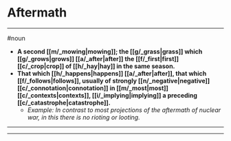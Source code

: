 # Aftermath
---
#noun
- **A second [[m/_mowing|mowing]]; the [[g/_grass|grass]] which [[g/_grows|grows]] [[a/_after|after]] the [[f/_first|first]] [[c/_crop|crop]] of [[h/_hay|hay]] in the same season.**
- **That which [[h/_happens|happens]] [[a/_after|after]], that which [[f/_follows|follows]], usually of strongly [[n/_negative|negative]] [[c/_connotation|connotation]] in [[m/_most|most]] [[c/_contexts|contexts]], [[i/_implying|implying]] a preceding [[c/_catastrophe|catastrophe]].**
	- _Example: In contrast to most projections of the aftermath of nuclear war, in this there is no rioting or looting._
---
---
